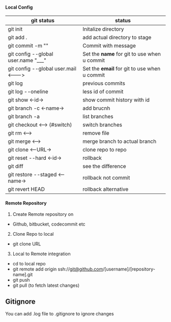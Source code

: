#### Local Config

| git status                          |                     status                     |
| ----------------------------------- | ---------------------------------------------- |
| git init                            | Initalize directory                            |
| git add .                           | add actual directory to stage                  |
| git commit -m ""                    | Commit with message                            |
| git config --global user.name "___" | Set the **name** for git to use when u commit  |
| git config --global user.mail <---> | Set the **email** for git to use when u commit |
| git log                             | previous commits                               |
| git log --oneline                   | less id of commit                              |
| git show <-id->                     | show commit history with id                    |
| git branch -c <-name->              | add brucnh                                     |
| git branch -a                       | list branches                                  |
| git checkout <--> (#switch)         | switch branches                                |
| git rm <-->                         | remove file                                    |
| git merge <-->                      | merge branch to actual branch                  |
| git clone <--URL->                  | clone repo to repo                             |
| git reset --hard <-id->             | rollback                                       |
| git diff                            | see the difference                             |
| git restore --staged <--name->      | rollback not commit                            |
| git revert HEAD                     | rollback alternative                           |


#### Remote Repository

1. Create Remote repository on
* Github, bitbucket, codecommit etc
2. Clone Repo to local
* git clone URL
3. Local to Remote integration
* cd to local repo
* git remote add origin ssh://git@github.com/[username]/[repository-name].git
* git push
* git pull (to fetch latest changes)

## Gitignore
You can add .log file to .gitignore to ignore changes
